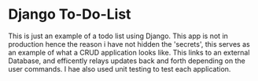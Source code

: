 # Django To-Do-List

This is just an example of a todo list using Django. 
This app is not in production hence the reason i have not hidden the 'secrets', this serves as an example of what a CRUD application looks like.
This links to an external Database, and efficently relays updates back and forth depending on the user commands.
I hae also used unit testing to test each application.
